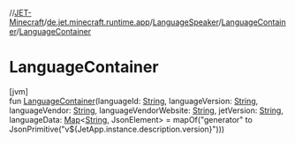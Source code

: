 //[JET-Minecraft](../../../../index.md)/[de.jet.minecraft.runtime.app](../../index.md)/[LanguageSpeaker](../index.md)/[LanguageContainer](index.md)/[LanguageContainer](-language-container.md)

# LanguageContainer

[jvm]\
fun [LanguageContainer](-language-container.md)(languageId: [String](https://kotlinlang.org/api/latest/jvm/stdlib/kotlin/-string/index.html), languageVersion: [String](https://kotlinlang.org/api/latest/jvm/stdlib/kotlin/-string/index.html), languageVendor: [String](https://kotlinlang.org/api/latest/jvm/stdlib/kotlin/-string/index.html), languageVendorWebsite: [String](https://kotlinlang.org/api/latest/jvm/stdlib/kotlin/-string/index.html), jetVersion: [String](https://kotlinlang.org/api/latest/jvm/stdlib/kotlin/-string/index.html), languageData: [Map](https://kotlinlang.org/api/latest/jvm/stdlib/kotlin.collections/-map/index.html)&lt;[String](https://kotlinlang.org/api/latest/jvm/stdlib/kotlin/-string/index.html), JsonElement&gt; = mapOf("generator" to JsonPrimitive("v${JetApp.instance.description.version}")))
